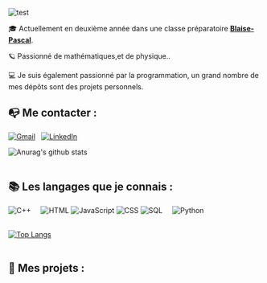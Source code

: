 ![test](https://i.imgur.com/E7UiivX.png)

🎓 Actuellement en deuxième année dans une classe préparatoire [**Blaise-Pascal**](https://lyc-blaise-pascal-clermont.ent.auvergnerhonealpes.fr/formations/classes-preparatoires/).

🪐 Passionné de mathématiques,et de physique..

💻 Je suis également passionné par la programmation, un grand nombre de mes dépôts sont des projets personnels.

## 📭 Me contacter :

[![Gmail](https://img.shields.io/badge/-GMAIL-D14836?style=for-the-badge&logo=gmail&logoColor=white)](mailto:vernier.noe@gmail.com)
&nbsp; [![LinkedIn](https://img.shields.io/badge/-LINKEDIN-0077B5?style=for-the-badge&logo=linkedin&logoColor=white)](https://www.linkedin.com/in/)
<br>

![Anurag's github stats](https://github-readme-stats.vercel.app/api?username=noevernier&hide=issues&show_icons=true)
<br><br>

## 📚 Les langages que je connais :

![C++](https://img.shields.io/badge/-C++-2C41CB?style=for-the-badge&logo=C%2B%2B&logoColor=white)
&nbsp; &nbsp; ![HTML](https://img.shields.io/badge/-HTML-E15622?style=for-the-badge&logo=HTML5&logoColor=white)
![JavaScript](https://img.shields.io/badge/-JavaScript-E7BA15?style=for-the-badge&logo=JavaScript&logoColor=white)
![CSS](https://img.shields.io/badge/-CSS-1B7FDE?style=for-the-badge&logo=CSS3&logoColor=white)
![SQL](https://img.shields.io/badge/-SQL-1DDEC1?style=for-the-badge&logo=MySQL&logoColor=white)
&nbsp; &nbsp; ![Python](https://img.shields.io/badge/-Python-E426D6?style=for-the-badge&logo=Python&logoColor=white)
<br><br>

[![Top Langs](https://github-readme-stats.vercel.app/api/top-langs/?username=noevernier)](https://github.com/anuraghazra/github-readme-stats)
<br><br>

## 📂 Mes projets :
